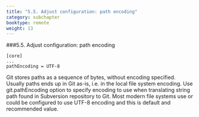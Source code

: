```yaml
---
title: "5.5. Adjust configuration: path encoding"
category: subchapter
booktype: remote
weight: 13
---
```

###5.5. Adjust configuration: path encoding

    [core]
    ...
    pathEncoding = UTF-8

Git stores paths as a sequence of bytes, without encoding specified. Usually paths ends up in Git as-is, i.e. in the local file system encoding. Use git.pathEncoding option to specify encoding to use when translating string path found in Subversion repository to Git. Most modern file systems use or could be configured to use UTF-8 encoding and this is default and recommended value.